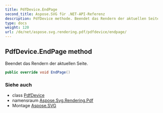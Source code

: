```yaml
---
title: PdfDevice.EndPage
second_title: Aspose.SVG für .NET-API-Referenz
description: PdfDevice methode. Beendet das Rendern der aktuellen Seite.
type: docs
weight: 120
url: /de/net/aspose.svg.rendering.pdf/pdfdevice/endpage/
---
```

## PdfDevice.EndPage method

Beendet das Rendern der aktuellen Seite.

```csharp
public override void EndPage()
```

### Siehe auch

* class [PdfDevice](../)
* namensraum [Aspose.Svg.Rendering.Pdf](../../pdfdevice/)
* Montage [Aspose.SVG](../../../)


